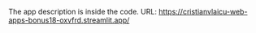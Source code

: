 The app description is inside the code.
URL: https://cristianvlaicu-web-apps-bonus18-oxvfrd.streamlit.app/
